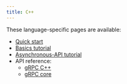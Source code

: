 ```yaml
---
title: C++
---
```


These language-specific pages are available:

- [Quick start](quickstart)
- [Basics tutorial](basics)
- [Asynchronous-API tutorial](async)
- API reference:
  - [gRPC C++](https://grpc.github.io/grpc/cpp)
  - [gRPC core](https://grpc.github.io/grpc/core)
